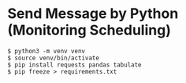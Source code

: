 # Send Message by Python (Monitoring Scheduling)
```shell
$ python3 -m venv venv
$ source venv/bin/activate
$ pip install requests pandas tabulate
$ pip freeze > requirements.txt
```